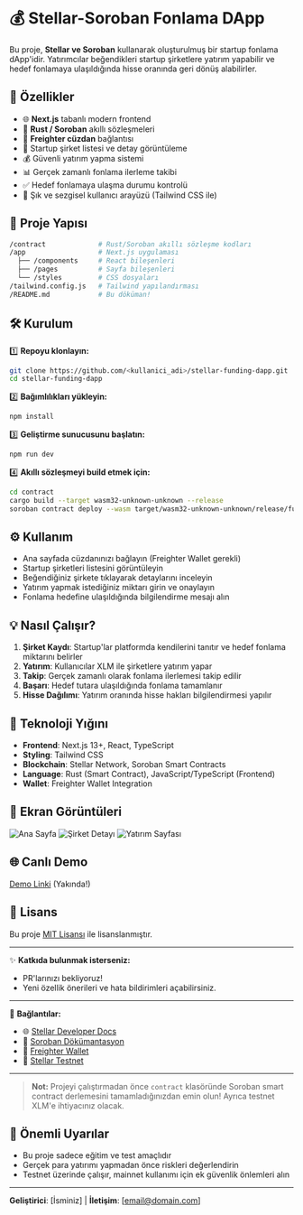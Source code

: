 # 💰 Stellar-Soroban Fonlama DApp

Bu proje, **Stellar ve Soroban** kullanarak oluşturulmuş bir startup fonlama dApp'idir. Yatırımcılar beğendikleri startup şirketlere yatırım yapabilir ve hedef fonlamaya ulaşıldığında hisse oranında geri dönüş alabilirler.

## 🚀 Özellikler

- 🌐 **Next.js** tabanlı modern frontend
- 📜 **Rust / Soroban** akıllı sözleşmeleri
- 🔑 **Freighter cüzdan** bağlantısı
- 💼 Startup şirket listesi ve detay görüntüleme
- 💰 Güvenli yatırım yapma sistemi
- 📊 Gerçek zamanlı fonlama ilerleme takibi
- ✅ Hedef fonlamaya ulaşma durumu kontrolü
- 🎨 Şık ve sezgisel kullanıcı arayüzü (Tailwind CSS ile)

## 📂 Proje Yapısı

```bash
/contract             # Rust/Soroban akıllı sözleşme kodları
/app                  # Next.js uygulaması
  ├── /components     # React bileşenleri
  ├── /pages          # Sayfa bileşenleri
  └── /styles         # CSS dosyaları
/tailwind.config.js   # Tailwind yapılandırması
/README.md            # Bu döküman!
```

## 🛠️ Kurulum

1️⃣ **Repoyu klonlayın:**
```bash
git clone https://github.com/<kullanici_adi>/stellar-funding-dapp.git
cd stellar-funding-dapp
```

2️⃣ **Bağımlılıkları yükleyin:**
```bash
npm install
```

3️⃣ **Geliştirme sunucusunu başlatın:**
```bash
npm run dev
```

4️⃣ **Akıllı sözleşmeyi build etmek için:**
```bash
cd contract
cargo build --target wasm32-unknown-unknown --release
soroban contract deploy --wasm target/wasm32-unknown-unknown/release/funding_contract.wasm --source alice --network testnet
```

## ⚙️ Kullanım

- Ana sayfada cüzdanınızı bağlayın (Freighter Wallet gerekli)
- Startup şirketleri listesini görüntüleyin
- Beğendiğiniz şirkete tıklayarak detaylarını inceleyin
- Yatırım yapmak istediğiniz miktarı girin ve onaylayın
- Fonlama hedefine ulaşıldığında bilgilendirme mesajı alın

## 💡 Nasıl Çalışır?

1. **Şirket Kaydı**: Startup'lar platformda kendilerini tanıtır ve hedef fonlama miktarını belirler
2. **Yatırım**: Kullanıcılar XLM ile şirketlere yatırım yapar
3. **Takip**: Gerçek zamanlı olarak fonlama ilerlemesi takip edilir
4. **Başarı**: Hedef tutara ulaşıldığında fonlama tamamlanır
5. **Hisse Dağılımı**: Yatırım oranında hisse hakları bilgilendirmesi yapılır

## 🔧 Teknoloji Yığını

- **Frontend**: Next.js 13+, React, TypeScript
- **Styling**: Tailwind CSS
- **Blockchain**: Stellar Network, Soroban Smart Contracts
- **Language**: Rust (Smart Contract), JavaScript/TypeScript (Frontend)
- **Wallet**: Freighter Wallet Integration

## 📸 Ekran Görüntüleri

![Ana Sayfa](./screenshots/homepage.png)
![Şirket Detayı](./screenshots/company-detail.png)
![Yatırım Sayfası](./screenshots/investment.png)

## 🌐 Canlı Demo

[Demo Linki](https://stellar-funding-dapp.vercel.app) (Yakında!)

## 📄 Lisans

Bu proje [MIT Lisansı](LICENSE) ile lisanslanmıştır.

---

✨ **Katkıda bulunmak isterseniz:**  
- PR'larınızı bekliyoruz!  
- Yeni özellik önerileri ve hata bildirimleri açabilirsiniz.

---

🔗 **Bağlantılar:**
- 🌐 [Stellar Developer Docs](https://developers.stellar.org/docs/)
- 🔧 [Soroban Dökümantasyon](https://soroban.stellar.org/docs)
- 💼 [Freighter Wallet](https://freighter.app/)
- 🎯 [Stellar Testnet](https://testnet.steexp.com/)

---

> **Not:** Projeyi çalıştırmadan önce `contract` klasöründe Soroban smart contract derlemesini tamamladığınızdan emin olun! Ayrıca testnet XLM'e ihtiyacınız olacak.

## 🚨 Önemli Uyarılar

- Bu proje sadece eğitim ve test amaçlıdır
- Gerçek para yatırımı yapmadan önce riskleri değerlendirin
- Testnet üzerinde çalışır, mainnet kullanımı için ek güvenlik önlemleri alın

---

**Geliştirici**: [İsminiz] | **İletişim**: [email@domain.com]
